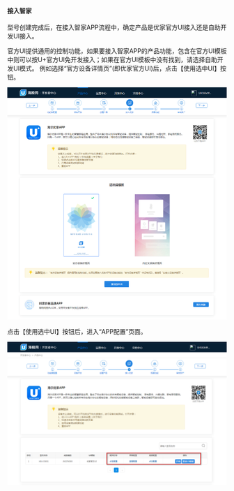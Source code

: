 #### 接入智家

型号创建完成后，在接入智家APP流程中，确定产品是优家官方UI接入还是自助开发UI接入。  

官方UI提供通用的控制功能，如果要接入智家APP的产品功能，包含在官方UI模板中则可以按U+官方UI免开发接入；如果在官方UI模板中没有找到，请选择自助开发UI模式。 例如选择“官方设备详情页”(即优家官方UI)后，点击【使用选中UI】按钮。   


![接入优家][AccessU+]   


点击【使用选中UI】按钮后，进入“APP配置”页面。

![优家配置][App_config] 






[Access_plan]:_media/Link/guide.png  
[Architecture]:_media/Link/architecture.png 
[Create_function]:_media/Link/create_function.png  
[Create_function2]:_media/Link/create_function2.png  
[Function_set]:_media/Link/function_set.png  
[Haigeek]:https://www.haigeek.com/web/pages/haigeek.html
[Basis_function]:_media/Link/basis_function.png 
[Advanced_function]:_media/Link/advanced_function.png 
[Other_function]:_media/Link/other_function.png
[Development_process]:_media/Link/development_process.png
[Parameter_configuration]:_media/Link/parameter_configuration.png  
[Product_model]:_media/Link/product_model.png 
[Create_model]:_media/Link/create_model.png  
[Create_success]:_media/Link/create_success.png 
[Create_model]:_media/Link/model_success.png  
[AccessU+]:_media/Link/accessU+.png 
[App_config]:_media/Link/app_config.png  
[Click_config]:_media/Link/click_config.png   
[U+_ui]:_media/Link/u+_ui.png    
[Scene_function]:_media/Link/scene_function.png 
[Expand_functionality]:_media/Link/expand_functionality.png
[Dev_world]:https://haier-iot.github.io/guide/#/zh-cn/Cloudgw  
[Testing_tools]:_media/Link/testing_tools.png 
[Online_apply]:_media/Link/online_apply.png 
[Submit_audit]:_media/Link/submit_audit.png 
